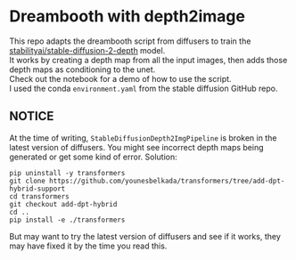 # Dreambooth with depth2image
This repo adapts the dreambooth script from diffusers to train the [stabilityai/stable-diffusion-2-depth](https://huggingface.co/stabilityai/stable-diffusion-2-depth) model.  
It works by creating a depth map from all the input images, then adds those depth maps as conditioning to the unet.  
Check out the notebook for a demo of how to use the script.  
I used the conda `environment.yaml` from the stable diffusion GitHub repo.  

## NOTICE
At the time of writing, `StableDiffusionDepth2ImgPipeline` is broken in the latest version of diffusers. You might see incorrect depth maps being generated or get some kind of error. Solution:
```
pip uninstall -y transformers
git clone https://github.com/younesbelkada/transformers/tree/add-dpt-hybrid-support
cd transformers
git checkout add-dpt-hybrid
cd ..
pip install -e ./transformers
```
But may want to try the latest version of diffusers and see if it works, they may have fixed it by the time you read this.